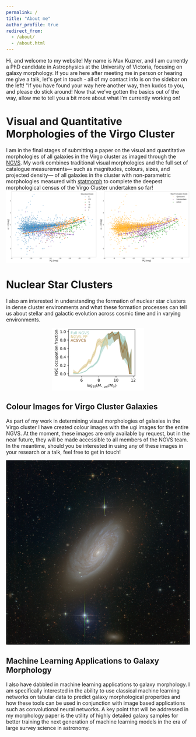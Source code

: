 ```yaml
---
permalink: /
title: "About me"
author_profile: true
redirect_from: 
  - /about/
  - /about.html
---
```


Hi, and welcome to my website! My name is Max Kuzner, and I am currently a PhD candidate in Astrophysics at the University of Victoria, focusing on galaxy morphology. If you are here after meeting me in person or hearing me give a talk, let's get in touch - all of my contact info is on the sidebar on the left! "If you have found your way here another way, then kudos to you, and please do stick around! Now that we’ve gotten the basics out of the way, allow me to tell you a bit more about what I’m currently working on!

Visual and Quantitative Morphologies of the Virgo Cluster
======
I am in the final stages of submitting a paper on the visual and quantitative morphologies of all galaxies in the Virgo cluster as imaged through the <a href="https://www.ngvs-astro.org/" target="_blank">NGVS</a>.
My work combines traditional visual morphologies and the full set of catalogue measurements— such as magnitudes, colours, sizes, and projected density— of all galaxies in the cluster with non-parametric morphologies measured with <a href="https://statmorph.readthedocs.io/en/latest/" target="_blank">statmorph</a>
to complete the deepest morphological census of the Virgo Cluster undertaken so far!
![Combined CMD](/images/042324_Combined_CMDs.png)



Nuclear Star Clusters
======
I also am interested in understanding the formation of nuclear star clusters in dense cluster environments and what these formation processes can tell us about stellar and galactic evolution across cosmic time and in varying environments.
<div style="text-align:center;">
  <img src="/images/max_nsc_fractions_virgo.png" alt="" style="width:50%; max-width:100%; height:auto;">
</div>

Colour Images for Virgo Cluster Galaxies
------
As part of my work in determining visual morphologies of galaxies in the Virgo cluster I have created colour images with the ugi images for the entire NGVS. At the moment, these images are only available by request, but in the near future, they will be made accessible to all members of the NGVS team. In the meantime, should you be interested in using any of these images in your research or a talk, feel free to get in touch!

![Colour Image](/images/NGC4501_VCC1401.jpeg)

Machine Learning Applications to Galaxy Morphology
------
I also have dabbled in machine learning applications to galaxy morphology. I am specifically interested in the ability to use classical machine learning networks on tabular data to predict galaxy morphological properties and how these tools can be used in conjunction with image based applications such as convolutional neural networks. A key point that will be addressed in my morphology paper is the utility of highly detailed galaxy samples for better training the next generation of machine learning models in the era of large survey science in astronomy.




